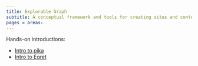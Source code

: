 ```yaml
---
title: Explorable Graph
subtitle: A conceptual framework and tools for creating sites and content pipelines
pages = areas:
---
```


Hands-on introductions:

- [Intro to pika](pika/intro.html)
- [Intro to Egret](egret/intro.html)
